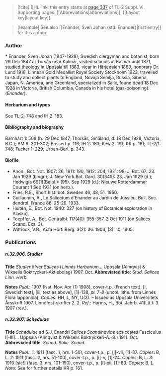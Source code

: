 > [!cite] BHL link: this entry starts at [page 337](https://www.biodiversitylibrary.org/item/103835#page/347/mode/1up) of TL-2 Suppl. VI.
> Supporting pages: [[Abbreviations|abbreviations]], [[Layout key|layout key]].

> [!example] See also [[Enander, Sven Johan {std. Enander}|first entry]] for this author

### Author

\* Enander, Sven Johan (1847-1928), Swedish clergyman and botanist, born 29 Dec 1847 at Torsås near Kalmar, visited schools at Kalmar until 1871, studied theology in Uppsala till 1883, vicar in Härjedalen 1889, honorary Dr. Lund 1918, Linnean Gold Medallist Royal Society Stockholm 1923, travelled to study and collect plants to England, Novaja Semlja, Russia, Siberia, Japan, N. America, and Greenland, specialized in Salix, found dead 18 Dec 1928 in Victoria, British Columbia, Canada in his hotel (gas-poisoning). (*Enander*).

#### Herbarium and types

See TL-2: 748 and IH 2: 183.

#### Bibliography and biography

Barnhart 1: 508 (b. 29 Dec 1847, Thorsås, Småland, d. 18 Dec 1928, Victoria, B.C.); BM 6: 301-302; Bossert p. 116; IH 2: 183; Kew 2: 191; KR p. 161; TL-2/1: 748; Tucker 1: 229; Urban-Berl. p. 343.

#### Biofile

- Anon., Bot. Not. 1907: 26, 1911: 190, 1912: 204, 1921: 98; J. Bot. 67: 23. Jan 1929 (biogr.); J. New York Bot. Gard. 30(349): 23. Jan 1929 (d.); Hedwigia 69(1)(Beibl.): (95). Sep 1929 (d.); Nieuwe Rotterdammer Courant 1 Sep 1931 (on herb.).
- Fries, R.E., Short hist. bot. Sweden 46, 48, 51. 1950.
- Guillaumin, A., Le Salicetum d'Enander au Jardin de Jussieu, Bull. Soc. dendrol. France 86: 25-29. 1933.
- Hultén, E., Bot. Not. 1940: 327 (on history of Botanical exploration in Alaska).
- Toepffer, A., Bot. Centralbl. 117(40): 355-357. 3 Oct 1911 (on Salices Scand. Exs. 3).
- Wittrock, V.B., Acta Horti Berg. 3(2): 36. 1903, (3): 10. 1905.

### Publications

##### n.32.906. Studier

**Title**
*Studier* öfver *Salices* i *Linnés Herbarium*... Uppsala (Almqvist & Wiksells Boktryckeri-Aktiebolag) 1907. Oct.
**Abbreviated title**: *Stud. Salices Linn. Herb.*

**Notes**
*Publ*.: 1907 (Nat. Nov. Apr (1) 1908), cover-t.p. (French text), \[i, Swedish text\], \[iii, text as above\], \[1\]-138, *pl. 7-8* (uncol. liths. from Linnés Flora lapponica). *Copies*: HH, L, NY, U(3). – Issued as Uppsala Universitets Årsskrift 1907. Linnéfest-skrifter 2. 2.
*Ref*.: Harms, H., Bot. Jahrb. 41(Lit.): 3. 1907 (rev.).

##### n.32.907. Schedulae

**Title**
*Schedulae* ad S.J. Enandri *Salices Scandinaviae* exsiccates Fasciculus I\[-III\]... Uppsala (Almqvist & Wiksells Boktryckeri-A.-B.) 1911. Oct.
**Abbreviated title**: *Sched. Salic. Scand.*

**Notes**
*Publ*.: *1*: 1911 (fasc. 1, nrs. 1-50), cover-t.p., p. \[i\]-vii, \[1\]-37. *Copies*: B, L.
*2*: 1911 (fasc. 2, nrs. 51-100), cover-t.p., p. \[i\]-v, \[1\]-24. *Copies*: B, L.
*3*: 1910 \[sic!\] (fasc. 3, nrs. 101-150), cover-t.p., p. \[i\]-xii, \[1\]-83. *Copies*: B, L.
*Note*: See for further details KR p. 161.

